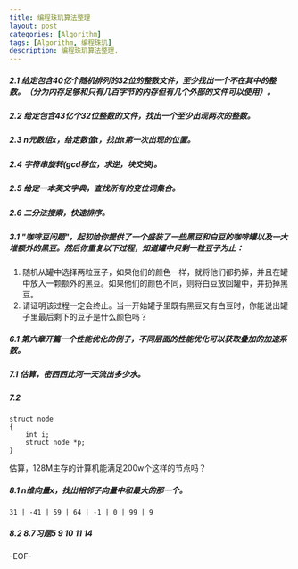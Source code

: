 ```yaml
---
title: 编程珠玑算法整理
layout: post
categories: [Algorithm]
tags: [Algorithm, 编程珠玑]
description: 编程珠玑算法整理. 
---
```




##### 2.1 给定包含40亿个随机排列的32位的整数文件，至少找出一个不在其中的整数。（分为内存足够和只有几百字节的内存但有几个外部的文件可以使用）。

##### 2.2 给定包含43亿个32位整数的文件，找出一个至少出现两次的整数。

##### 2.3 n元数组x，给定数值t，找出t第一次出现的位置。

##### 2.4 字符串旋转(gcd移位，求逆，块交换)。

##### 2.5 给定一本英文字典，查找所有的变位词集合。  

##### 2.6 二分法搜索，快速排序。  


##### 3.1 "咖啡豆问题"，起初给你提供了一个盛装了一些黑豆和白豆的咖啡罐以及一大堆额外的黑豆。然后你重复以下过程，知道罐中只剩一粒豆子为止：

1. 随机从罐中选择两粒豆子，如果他们的颜色一样，就将他们都扔掉，并且在罐中放入一颗额外的黑豆。如果他们的颜色不同，则将白豆放回罐中，并扔掉黑豆。  
2. 请证明该过程一定会终止。当一开始罐子里既有黑豆又有白豆时，你能说出罐子里最后剩下的豆子是什么颜色吗？   

##### 6.1 第六章开篇一个性能优化的例子，不同层面的性能优化可以获取叠加的加速系数。  

##### 7.1 估算，密西西比河一天流出多少水。

##### 7.2 
	
	struct node
	{
		int i;
		struct node *p;
	}

估算，128M主存的计算机能满足200w个这样的节点吗？  

##### 8.1 n维向量x，找出相邻子向量中和最大的那一个。
	
	31 | -41 | 59 | 64 | -1 | 0 | 99 | 9

##### 8.2 8.7习题5 9 10 11 14


-EOF-